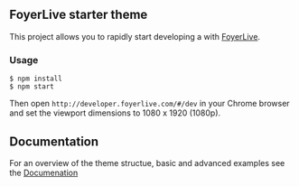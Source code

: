 ## FoyerLive starter theme

This project allows you to rapidly start developing a with [FoyerLive](http://foyerlive.com).

### Usage

```
$ npm install
$ npm start
```

Then open `http://developer.foyerlive.com/#/dev` in your Chrome browser and set the viewport dimensions to 1080 x 1920 (1080p).

## Documentation

For an overview of the theme structue, basic and advanced examples see the [Documenation](/documentation/index.md)